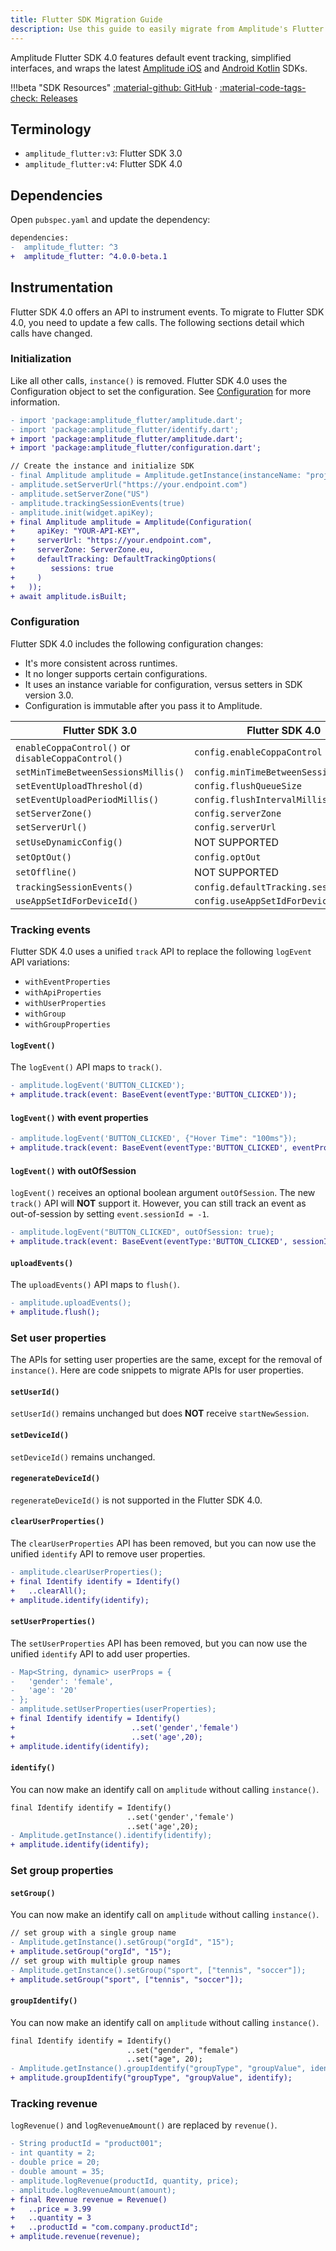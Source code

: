 ```yaml
---
title: Flutter SDK Migration Guide
description: Use this guide to easily migrate from Amplitude's Flutter SDK 3.0 to the Flutter SDK 4.0.
---
```


Amplitude Flutter SDK 4.0 features default event tracking, simplified interfaces, and wraps the latest [Amplitude iOS](/data/sdks/ios-swift/) and [Android Kotlin](/data/sdks/android-kotlin/) SDKs. 

!!!beta "SDK Resources"
     [:material-github: GitHub](https://github.com/amplitude/Amplitude-Flutter/tree/beta) · [:material-code-tags-check: Releases](https://github.com/amplitude/experiment-php-server/releases)

## Terminology

* `amplitude_flutter:v3`: Flutter SDK 3.0
* `amplitude_flutter:v4`: Flutter SDK 4.0

## Dependencies

Open `pubspec.yaml` and update the dependency:

```diff
dependencies:
-  amplitude_flutter: ^3
+  amplitude_flutter: ^4.0.0-beta.1
```

## Instrumentation

Flutter SDK 4.0 offers an API to instrument events. To migrate to Flutter SDK 4.0, you need to update a few calls. The following sections detail which calls have changed.

### Initialization

Like all other calls, `instance()` is removed. Flutter SDK 4.0 uses the Configuration object to set the configuration. See [Configuration](#configuration) for more information.

```diff
- import 'package:amplitude_flutter/amplitude.dart';
- import 'package:amplitude_flutter/identify.dart';
+ import 'package:amplitude_flutter/amplitude.dart';
+ import 'package:amplitude_flutter/configuration.dart';

// Create the instance and initialize SDK
- final Amplitude amplitude = Amplitude.getInstance(instanceName: "project");
- amplitude.setServerUrl("https://your.endpoint.com")
- amplitude.setServerZone("US")
- amplitude.trackingSessionEvents(true)
- amplitude.init(widget.apiKey);
+ final Amplitude amplitude = Amplitude(Configuration(
+     apiKey: "YOUR-API-KEY",
+     serverUrl: "https://your.endpoint.com",
+     serverZone: ServerZone.eu,
+     defaultTracking: DefaultTrackingOptions(
+        sessions: true
+     )
+   ));
+ await amplitude.isBuilt;
```

### Configuration

Flutter SDK 4.0 includes the following configuration changes:

* It's more consistent across runtimes.
* It no longer supports certain configurations.
* It uses an instance variable for configuration, versus setters in SDK version 3.0.
* Configuration is immutable after you pass it to Amplitude.

|Flutter SDK 3.0                      |Flutter SDK 4.0                     |
|-------------------------------------|------------------------------------|
| `enableCoppaControl()` or `disableCoppaControl()` | `config.enableCoppaControl`         |
| `setMinTimeBetweenSessionsMillis()` | `config.minTimeBetweenSessionsMillis` |
| `setEventUploadThreshol(d)`         | `config.flushQueueSize`            |
| `setEventUploadPeriodMillis()`      | `config.flushIntervalMillis`       |
| `setServerZone()`                   | `config.serverZone`                |
| `setServerUrl()`                    | `config.serverUrl`                 |
| `setUseDynamicConfig()`             | NOT SUPPORTED                      |
| `setOptOut()`                       | `config.optOut`                    |
| `setOffline()`                      | NOT SUPPORTED                      |
| `trackingSessionEvents()`           | `config.defaultTracking.sessions`  |
| `useAppSetIdForDeviceId()`          | `config.useAppSetIdForDeviceId`    |

### Tracking events

Flutter SDK 4.0 uses a unified `track` API to replace the following `logEvent` API variations:

* `withEventProperties`
* `withApiProperties`
* `withUserProperties`
* `withGroup`
* `withGroupProperties`

#### `logEvent()`

The `logEvent()` API maps to `track()`.

```diff
- amplitude.logEvent('BUTTON_CLICKED');
+ amplitude.track(event: BaseEvent(eventType:'BUTTON_CLICKED'));
```

#### `logEvent()` with event properties

```diff
- amplitude.logEvent('BUTTON_CLICKED', {"Hover Time": "100ms"});
+ amplitude.track(event: BaseEvent(eventType:'BUTTON_CLICKED', eventProperties: {"Hover Time": "100ms"}));
```

#### `logEvent()` with outOfSession

`logEvent()` receives an optional boolean argument `outOfSession`. The new `track()` API will **NOT** support it. However, you can still track an event as out-of-session by setting `event.sessionId = -1`.

```diff
- amplitude.logEvent("BUTTON_CLICKED", outOfSession: true);
+ amplitude.track(event: BaseEvent(eventType:'BUTTON_CLICKED', sessionId: -1));
```

#### `uploadEvents()`

The `uploadEvents()` API maps to `flush()`.

```diff
- amplitude.uploadEvents();
+ amplitude.flush();
```

### Set user properties

The APIs for setting user properties are the same, except for the removal of `instance()`. Here are code snippets to migrate APIs for user properties.

#### `setUserId()`

`setUserId()` remains unchanged but does **NOT** receive `startNewSession`.

#### `setDeviceId()`

`setDeviceId()` remains unchanged.

#### `regenerateDeviceId()`

`regenerateDeviceId()` is not supported in the Flutter SDK 4.0.

#### `clearUserProperties()`

The `clearUserProperties` API has been removed, but you can now use the unified `identify` API to remove user properties. 

```diff
- amplitude.clearUserProperties();
+ final Identify identify = Identify()
+   ..clearAll();
+ amplitude.identify(identify);
```

#### `setUserProperties()`

The `setUserProperties` API has been removed, but you can now use the unified `identify` API to add user properties. 

```diff
- Map<String, dynamic> userProps = {
-   'gender': 'female',
-   'age': '20'
- };
- amplitude.setUserProperties(userProperties);
+ final Identify identify = Identify()
+                          ..set('gender','female')
+                          ..set('age',20);
+ amplitude.identify(identify);
```

#### `identify()`

You can now make an identify call on `amplitude` without calling `instance()`.

```diff
final Identify identify = Identify()
                          ..set('gender','female')
                          ..set('age',20);
- Amplitude.getInstance().identify(identify);
+ amplitude.identify(identify);
```

### Set group properties

#### `setGroup()`

You can now make an identify call on `amplitude` without calling `instance()`.

```diff
// set group with a single group name
- Amplitude.getInstance().setGroup("orgId", "15");
+ amplitude.setGroup("orgId", "15");
// set group with multiple group names
- Amplitude.getInstance().setGroup("sport", ["tennis", "soccer"]);
+ amplitude.setGroup("sport", ["tennis", "soccer"]);
```

#### `groupIdentify()`

You can now make an identify call on `amplitude` without calling `instance()`.

```diff
final Identify identify = Identify()
                          ..set("gender", "female")
                          ..set("age", 20);
- Amplitude.getInstance().groupIdentify("groupType", "groupValue", identify);
+ amplitude.groupIdentify("groupType", "groupValue", identify);
```

### Tracking revenue

`logRevenue()` and `logRevenueAmount()` are replaced by `revenue()`.

```diff
- String productId = "product001";
- int quantity = 2;
- double price = 20;
- double amount = 35;
- amplitude.logRevenue(productId, quantity, price);
- amplitude.logRevenueAmount(amount);
+ final Revenue revenue = Revenue()
+   ..price = 3.99
+   ..quantity = 3
+   ..productId = "com.company.productId";
+ amplitude.revenue(revenue);
```

